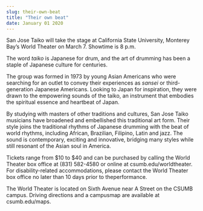 ```yaml
---
slug: their-own-beat
title: "Their own beat"
date: January 01 2020
---
```


 
<p>
  San Jose Taiko will take the stage at California State University, Monterey
  Bay’s World Theater on March 7. Showtime is 8 p.m.
</p>
<p>
  The word <em>taiko</em> is Japanese for drum, and the art of drumming has been
  a staple of Japanese culture for centuries.
</p>
<p>
  The group was formed in 1973 by young Asian Americans who were searching for
  an outlet to convey their experiences as <em>sansei</em> or
  third&#45;generation Japanese Americans. Looking to Japan for inspiration,
  they were drawn to the empowering sounds of the taiko, an instrument that
  embodies the spiritual essence and heartbeat of Japan.
</p>
<p>
  By studying with masters of other traditions and cultures, San Jose Taiko
  musicians have broadened and embellished this traditional art form. Their
  style joins the traditional rhythms of Japanese drumming with the beat of
  world rhythms, including African, Brazilian, Filipino, Latin and jazz. The
  sound is contemporary, exciting and innovative, bridging many styles while
  still resonant of the Asian soul in America.
</p>
<p>
  Tickets range from $10 to $40 and can be purchased by calling the World
  Theater box office at &#40;831&#41; 582&#45;4580 or online at
  csumb.edu/worldtheater. For disability&#45;related accommodations, please
  contact the World Theater box office no later than 10 days prior to
  theperformance.
</p>
<p>
  The World Theater is located on Sixth Avenue near A Street on the CSUMB
  campus. Driving directions and a campusmap are available at csumb.edu/maps.
</p>
 
